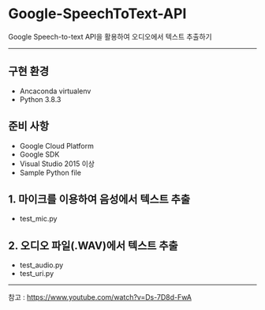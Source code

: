 # Google-SpeechToText-API
Google Speech-to-text API을 활용하여 오디오에서 텍스트 추출하기

---

## 구현 환경
- Ancaconda virtualenv
- Python 3.8.3

## 준비 사항
- Google Cloud Platform
- Google SDK
- Visual Studio 2015 이상
- Sample Python file

## 1. 마이크를 이용하여 음성에서 텍스트 추출
- test_mic.py


## 2. 오디오 파일(.WAV)에서 텍스트 추출
- test_audio.py
- test_uri.py


---

참고 : https://www.youtube.com/watch?v=Ds-7D8d-FwA
